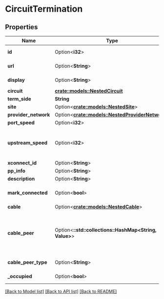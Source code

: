 # CircuitTermination

## Properties

Name | Type | Description | Notes
------------ | ------------- | ------------- | -------------
**id** | Option<**i32**> |  | [optional][readonly]
**url** | Option<**String**> |  | [optional][readonly]
**display** | Option<**String**> |  | [optional][readonly]
**circuit** | [**crate::models::NestedCircuit**](NestedCircuit.md) |  | 
**term_side** | **String** |  | 
**site** | Option<[**crate::models::NestedSite**](NestedSite.md)> |  | [optional]
**provider_network** | Option<[**crate::models::NestedProviderNetwork**](NestedProviderNetwork.md)> |  | [optional]
**port_speed** | Option<**i32**> |  | [optional]
**upstream_speed** | Option<**i32**> | Upstream speed, if different from port speed | [optional]
**xconnect_id** | Option<**String**> |  | [optional]
**pp_info** | Option<**String**> |  | [optional]
**description** | Option<**String**> |  | [optional]
**mark_connected** | Option<**bool**> | Treat as if a cable is connected | [optional]
**cable** | Option<[**crate::models::NestedCable**](NestedCable.md)> |  | [optional]
**cable_peer** | Option<**::std::collections::HashMap<String, Value>**> |  Return the appropriate serializer for the cable termination model.  | [optional][readonly]
**cable_peer_type** | Option<**String**> |  | [optional][readonly]
**_occupied** | Option<**bool**> |  | [optional][readonly]

[[Back to Model list]](../README.md#documentation-for-models) [[Back to API list]](../README.md#documentation-for-api-endpoints) [[Back to README]](../README.md)


